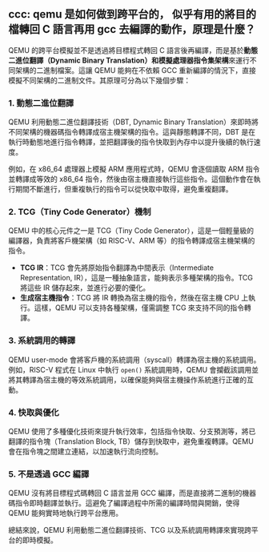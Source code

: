 

## ccc: qemu 是如何做到跨平台的， 似乎有用的將目的檔轉回 C 語言再用 gcc 去編譯的動作，原理是什麼？


QEMU 的跨平台模擬並不是透過將目標程式轉回 C 語言後再編譯，而是基於**動態二進位翻譯（Dynamic Binary Translation）**和**模擬處理器指令集架構**來運行不同架構的二進制檔案。這讓 QEMU 能夠在不依賴 GCC 重新編譯的情況下，直接模擬不同架構的二進制文件。其原理可分為以下幾個步驟：

### 1. 動態二進位翻譯
QEMU 利用動態二進位翻譯技術（DBT, Dynamic Binary Translation）來即時將不同架構的機器碼指令轉譯成宿主機架構的指令。這與靜態轉譯不同，DBT 是在執行時動態地進行指令轉譯，並把翻譯後的指令快取到內存中以提升後續的執行速度。

例如，在 x86_64 處理器上模擬 ARM 應用程式時，QEMU 會逐個讀取 ARM 指令並轉譯成等效的 x86_64 指令，然後由宿主機直接執行這些指令。這個動作會在執行期間不斷進行，但重複執行的指令可以從快取中取得，避免重複翻譯。

### 2. TCG（Tiny Code Generator）機制
QEMU 中的核心元件之一是 TCG（Tiny Code Generator），這是一個輕量級的編譯器，負責將客戶機架構（如 RISC-V、ARM 等）的指令轉譯成宿主機架構的指令。

- **TCG IR**：TCG 會先將原始指令翻譯為中間表示（Intermediate Representation, IR），這是一種抽象語言，能夠表示多種架構的指令。TCG 將這些 IR 儲存起來，並進行必要的優化。
- **生成宿主機指令**：TCG 將 IR 轉換為宿主機的指令，然後在宿主機 CPU 上執行。這樣，QEMU 可以支持各種架構，僅需調整 TCG 來支持不同的指令轉譯。

### 3. 系統調用的轉譯
QEMU user-mode 會將客戶機的系統調用（syscall）轉譯為宿主機的系統調用。例如，RISC-V 程式在 Linux 中執行 `open()` 系統調用時，QEMU 會攔截該調用並將其轉譯為宿主機的等效系統調用，以確保能夠與宿主機操作系統進行正確的互動。

### 4. 快取與優化
QEMU 使用了多種優化技術來提升執行效率，包括指令快取、分支預測等，將已翻譯的指令塊（Translation Block, TB）儲存到快取中，避免重複轉譯。QEMU 會在指令塊之間建立連結，以加速執行流向控制。

### 5. 不是透過 GCC 編譯
QEMU 沒有將目標程式碼轉回 C 語言並用 GCC 編譯，而是直接將二進制的機器碼指令即時翻譯並執行。這避免了編譯過程中所需的編譯時間與開銷，使得 QEMU 能夠實時地執行跨平台應用。

總結來說，QEMU 利用動態二進位翻譯技術、TCG 以及系統調用轉譯來實現跨平台的即時模擬。